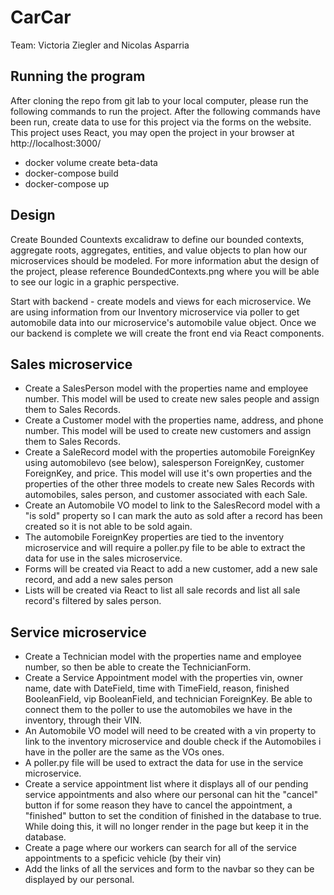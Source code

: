 # CarCar

Team:
Victoria Ziegler and Nicolas Asparria

## Running the program

After cloning the repo from git lab to your local computer, please run the following commands to run the project. After the following commands have been run, create data to use for this project via the forms on the website. This project uses React, you may open the project in your browser at http://localhost:3000/
* docker volume create beta-data 
* docker-compose build
* docker-compose up

## Design

Create Bounded Countexts excalidraw to define our bounded contexts, aggregate roots, aggregates, entities, and value objects to plan how our microservices should be modeled. For more information abut the design of the project, please reference BoundedContexts.png where you will be able to see our logic in a graphic perspective.

Start with backend - create models and views for each microservice. We are using information from our Inventory microservice via poller to get automobile data into our microservice's automobile value object. Once we our backend is complete we will create the front end via React components. 

## Sales microservice

* Create a SalesPerson model with the properties name and employee number. This model will be used to create new sales people and assign them to Sales Records.
* Create a Customer model with the properties name, address, and phone number. This model will be used to create new customers and assign them to Sales Records. 
* Create a SaleRecord model with the properties automobile ForeignKey using automobilevo (see below), salesperson ForeignKey, customer ForeignKey, and price. This model will use it's own properties and the properties of the other three models to create new Sales Records with automobiles, sales person, and customer associated with each Sale.
* Create an Automobile VO model to link to the SalesRecord model with a "is sold" property so I can mark the auto as sold after a record has been created so it is not able to be sold again. 
* The automobile ForeignKey properties are tied to the inventory microservice and will require a poller.py file to be able to extract the data for use in the sales microservice. 
* Forms will be created via React to add a new customer, add a new sale record, and add a new sales person
* Lists will be created via React to list all sale records and list all sale record's filtered by sales person. 

## Service microservice

* Create a Technician model with the properties name and employee number, so then be able to create the TechnicianForm.
* Create a Service Appointment model with the properties vin, owner name, date with DateField, time with TimeField, reason, finished BooleanField, vip BooleanField, and technician ForeignKey. Be able to connect them to the poller to use the automobiles we have in the inventory, through their VIN.
* An Automobile VO model will need to be created with a vin property to link to the inventory microservice and double check if the Automobiles i have in the poller are the same as the VOs ones.
* A poller.py file will be used to extract the data for use in the service microservice.
* Create a service appointment list where it displays all of our pending service appointments and also where our personal can hit the "cancel" button if for some reason they have to cancel the appointment, a "finished" button to set the condition of finished in the database to true. While doing this, it will no longer render in the page but keep it in the database.
* Create a page where our workers can search for all of the service appointments to a speficic vehicle (by their vin)
* Add the links of all the services and form to the navbar so they can be displayed by our personal. 
